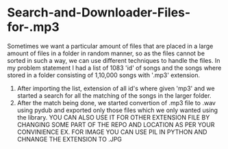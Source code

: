 # Search-and-Downloader-Files-for-.mp3
Sometimes we want a particular amount of files that are placed in a large amount of files in a folder in random manner, so as the files cannot be sorted in such a way, we can use different techniques to handle the files.
In my problem statement I had a list of 1083 'id' of songs and the songs where stored in a folder consisting of 1,10,000 songs with '.mp3' extension.
1. After importing the list, extension of all id's where given 'mp3' and we started a search for all the matching of the songs in the larger folder.
2. After the match being done, we started convertion of .mp3 file to .wav using pydub and exported only those files which we only wanted using the library.
YOU CAN ALSO USE IT FOR OTHER EXTENSION FILE BY CHANGING SOME PART OF THE REPO AND LOCATION AS PER YOUR CONVINIENCE EX. FOR IMAGE YOU CAN USE PIL IN PYTHON AND CHNANGE THE EXTENSION TO .JPG
